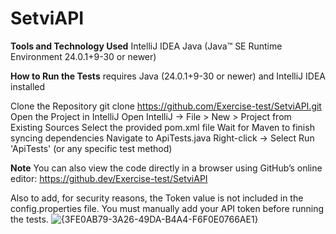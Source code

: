 # SetviAPI

**Tools and Technology Used**
IntelliJ IDEA
Java (Java™ SE Runtime Environment 24.0.1+9-30 or newer)

**How to Run the Tests**
requires Java (24.0.1+9-30 or newer) and IntelliJ IDEA installed

Clone the Repository
git clone https://github.com/Exercise-test/SetviAPI.git
Open the Project in IntelliJ
Open IntelliJ → File > New > Project from Existing Sources
Select the provided pom.xml file
Wait for Maven to finish syncing dependencies
Navigate to ApiTests.java
Right-click → Select Run 'ApiTests' (or any specific test method)

**Note**
You can also view the code directly in a browser using GitHub’s online editor:
https://github.dev/Exercise-test/SetviAPI

Also to add, for security reasons, the Token value is not included in the config.properties file.
You must manually add your API token before running the tests.
![{3FE0AB79-3A26-49DA-B4A4-F6F0E0766AE1}](https://github.com/user-attachments/assets/741ddc54-bcbf-4ab8-a0e8-8031a81c92dd)
